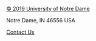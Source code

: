 [© 2019 University of Notre Dame](https://nd.edu)

Notre Dame, IN 46556 USA

[Contact Us](/help/contact-us)
